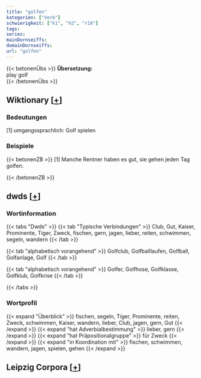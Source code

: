 ```yaml
---
title: "golfen"
kategorien: ["Verb"]
schwierigkeit: ["k1", "h2", "r18"]
tags:
series:
mainDornseiffs:
domainDornseiffs:
url: "golfen"
---
```


{{< betonenÜbs >}}
**Übersetzung:**  
play golf  
{{< /betonenÜbs >}}

## Wiktionary [[+](https://de.wiktionary.org/wiki/golfen)]

### Bedeutungen
[1] umgangssprachlich: Golf spielen  

### Beispiele
{{< betonenZB >}}
[1] Manche Rentner haben es gut, sie gehen jeden Tag golfen.  

{{< /betonenZB >}}


## dwds [[+](https://www.dwds.de/wb/golfen)]

### Wortinformation
{{< tabs "Dwds" >}}
{{< tab "Typische Verbindungen" >}}
Club, Gut, Kaiser, Prominente, Tiger, Zweck, fischen, gern, jagen, lieber, reiten, schwimmen, segeln, wandern
{{< /tab >}}

{{< tab "alphabetisch vorangehend" >}}
Golfclub, Golfballlaufen, Golfball, Golfanlage, Golf
{{< /tab >}}

{{< tab "alphabetisch vorangehend" >}}
Golfer, Golfhose, Golfklasse, Golfklub, Golfkrise
{{< /tab >}}

{{< /tabs >}}

### Wortprofil
{{< expand "Überblick" >}} fischen, segeln, Tiger, Prominente, reiten, Zweck, schwimmen, Kaiser, wandern, lieber, Club, jagen, gern, Gut {{< /expand >}}
{{< expand "hat Adverbialbestimmung" >}} lieber, gern {{< /expand >}}
{{< expand "hat Präpositionalgruppe" >}} für Zweck {{< /expand >}}
{{< expand "in Koordination mit" >}} fischen, schwimmen, wandern, jagen, spielen, gehen {{< /expand >}}

## Leipzig Corpora [[+](https://corpora.uni-leipzig.de/en/res?word=golfen&corpusId=deu_newscrawl-public_2018)]

